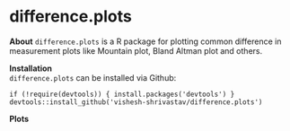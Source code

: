# difference.plots

**About**
`difference.plots` is a R package for plotting common difference in measurement plots like Mountain plot, Bland Altman plot and others.  

**Installation**  
`difference.plots` can be installed via Github:

`
if (!require(devtools)) {
    install.packages('devtools')
}
devtools::install_github('vishesh-shrivastav/difference.plots')
`  

**Plots**
